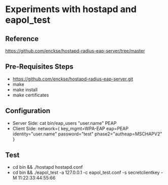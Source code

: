 # Experiments with hostapd and eapol_test

## Reference
https://github.com/enckse/hostapd-radius-eap-server/tree/master

## Pre-Requisites Steps
* https://github.com/enckse/hostapd-radius-eap-server.git
* make
* make install
* make certificates

## Configuration
* Server Side:
    cat bin/eap_users
    "user.name" PEAP
* Client Side:
     network={
        key_mgmt=WPA-EAP
        eap=PEAP
        identity="user.name"
        password="test"
        phase2="autheap=MSCHAPV2"
    }

## Test
* cd bin && ./hostapd hostapd.conf
* cd bin && ./eapol_test -a 127.0.0.1 -c eapol_test.conf -s secretclientkey -M 11:22:33:44:55:66


